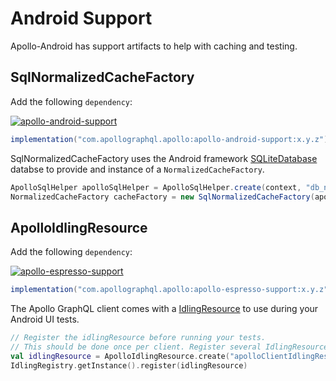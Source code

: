 # Android Support

Apollo-Android has support artifacts to help with caching and testing.

## SqlNormalizedCacheFactory

Add the following `dependency`:

[ ![apollo-android-support](https://img.shields.io/bintray/v/apollographql/android/apollo-android-support.svg?label=apollo-android-support) ](https://bintray.com/apollographql/android/apollo-android-support/_latestVersion)
```gradle
implementation("com.apollographql.apollo:apollo-android-support:x.y.z")
```

SqlNormalizedCacheFactory uses the Android framework [SQLiteDatabase](https://developer.android.com/reference/android/database/sqlite/SQLiteDatabase) databse to provide and instance of a `NormalizedCacheFactory`.

```java
ApolloSqlHelper apolloSqlHelper = ApolloSqlHelper.create(context, "db_name");
NormalizedCacheFactory cacheFactory = new SqlNormalizedCacheFactory(apolloSqlHelper);
```

## ApolloIdlingResource

Add the following `dependency`:

[ ![apollo-espresso-support](https://img.shields.io/bintray/v/apollographql/android/apollo-espresso-support.svg?label=apollo-espresso-support) ](https://bintray.com/apollographql/android/apollo-espresso-support/_latestVersion)
```gradle
implementation("com.apollographql.apollo:apollo-espresso-support:x.y.z")
```


The Apollo GraphQL client comes with a [IdlingResource](https://developer.android.com/training/testing/espresso/idling-resource) to use during your Android UI tests.

```kotlin
// Register the idlingResource before running your tests.
// This should be done once per client. Register several IdlingResources with the same name will crash
val idlingResource = ApolloIdlingResource.create("apolloClientIdlingResource", apolloClient)
IdlingRegistry.getInstance().register(idlingResource)
```